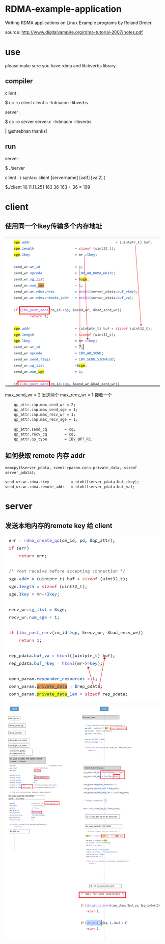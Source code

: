 # RDMA-example-application
Writing RDMA applications on Linux Example programs  by Roland Dreier.

source: http://www.digitalvampire.org/rdma-tutorial-2007/notes.pdf

# use

please make sure you have  rdma  and libibverbs  library.

## compiler
client :

$ cc -o client client.c -lrdmacm -libverbs

server :

$ cc -o server server.c -lrdmacm -libverbs

| @shrebhan thanks! 

## run
server :

$ ./server

client : ( syntax:  client [servername] [val1] [val2] )

$./client  10.11.11.251 163 36
163 + 36 = 199

# client

##  使用同一个lkey传输多个内存地址


![images](../pic/send2.png)

max_send_wr = 2 发送两个
max_recv_wr = 1 接收一个

```
	qp_attr.cap.max_send_wr = 2; 
	qp_attr.cap.max_send_sge = 1;
	qp_attr.cap.max_recv_wr = 1; 
	qp_attr.cap.max_recv_sge = 1; 

	qp_attr.send_cq        = cq;
	qp_attr.recv_cq        = cq;
	qp_attr.qp_type        = IBV_QPT_RC;
```
## 如何获取 remote 内存 addr 

```
memcpy(&server_pdata, event->param.conn.private_data, sizeof server_pdata);
```

```
send_wr.wr.rdma.rkey          = ntohl(server_pdata.buf_rkey);
send_wr.wr.rdma.remote_addr   = ntohl(server_pdata.buf_va);
```

#  server

## 发送本地内存的remote key 给 client

![images](../pic/srv2.png)


![images](../pic/post_send.png)
 